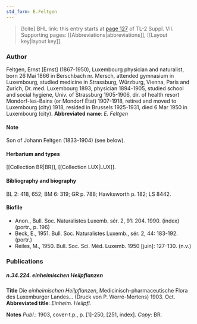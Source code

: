 ```yaml
---
std_form: E.Feltgen
---
```


> [!cite] BHL link: this entry starts at [page 127](https://www.biodiversitylibrary.org/page/33259631) of TL-2 Suppl. VII.
> Supporting pages: [[Abbreviations|abbreviations]], [[Layout key|layout key]].

### Author

Feltgen, Ernst \[Ernst\] (1867-1950), Luxembourg physician and naturalist, born 26 Mai 1866 in Berschbach nr. Mersch, attended gymnasium in Luxembourg, studied medicine in Strassburg, Würzburg, Vienna, Paris and Zurich, Dr. med. Luxembourg 1893, physician 1894-1905, studied school and social hygiene, Univ. of Strassburg 1905-1906, dir. of health resort Mondorf-les-Bains (or Mondorf État) 1907-1918, retired and moved to Luxembourg (city) 1918, resided in Brussels 1925-1931, died 6 Mar 1950 in Luxembourg (city). 
**Abbreviated name**: *E. Feltgen*

#### Note

Son of Johann Feltgen (1833-1904) (see below).

#### Herbarium and types

[[Collection BR|BR]], [[Collection LUX|LUX]].

#### Bibliography and biography

BL 2: 418, 652; BM 6: 319; GR p. 788; Hawksworth p. 182; LS 8442.

#### Biofile

- Anon., Bull. Soc. Naturalistes Luxemb. sér. 2, 91: 204. 1990. (index) (portr., p. 196)
- Beck, E., 1951. Bull. Soc. Naturalistes Luxemb., sér. 2, 44: 183-192. (portr.)
- Reiles, M., 1950. Bull. Soc. Sci. Méd. Luxemb. 1950 \[juin\]: 127-130. (n.v.)

### Publications

##### n.34.224. einheimischen Heilpflanzen

**Title**
Die *einheimischen Heilpflanzen*, Medicinisch-pharmaceutische Flora des Luxemburger Landes... (Druck von P. Worré-Mertens) 1903. Oct.
**Abbreviated title**: *Einheim. Heilpfl.*

**Notes**
*Publ*.: 1903, cover-t.p., p. \[1\]-250, \[251, index\]. *Copy*: BR.

